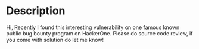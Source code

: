 # Description
Hi, Recently I found this interesting vulnerability on one famous known public bug bounty program on HackerOne. Please do source code review, if you come with solution do let me know!
